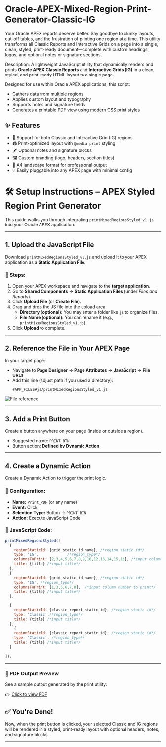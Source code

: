 # Oracle-APEX-Mixed-Region-Print-Generator-Classic-IG
Your Oracle APEX reports deserve better. Say goodbye to clunky layouts, cut-off tables, and the frustration of printing one region at a time. This utility transforms all Classic Reports and Interactive Grids on a page into a single, clean, styled, print-ready document—complete with custom headings, logos, and optional notes or signature sections.

Description:
A lightweight JavaScript utility that dynamically renders and prints **Oracle APEX Classic Reports** and **Interactive Grids (IG)** in a clean, styled, and print-ready HTML layout to a single page.

Designed for use within Oracle APEX applications, this script:
- Gathers data from multiple regions
- Applies custom layout and typography
- Supports notes and signature fields
- Generates a printable PDF view using modern CSS print styles

## ✨ Features
- 🧩 Support for both Classic and Interactive Grid (IG) regions
- 🖨️ Print-optimized layout with `@media print` styling
- 🖋️ Optional notes and signature blocks
- 🖼️ Custom branding (logo, headers, section titles)
- 📄 A4 landscape format for professional output
- 💡 Easily pluggable into any APEX page with minimal config

# 🛠️ Setup Instructions – APEX Styled Region Print Generator

This guide walks you through integrating `printMixedRegionsStyled_v1.js` into your Oracle APEX application.

---

## 1. Upload the JavaScript File

Download `printMixedRegionsStyled_v1.js` and upload it to your APEX application as a **Static Application File**.

### 🔹 Steps:
1. Open your APEX workspace and navigate to the **target application**.
2. Go to **Shared Components** → **Static Application Files** (under *Files and Reports*).
3. Click **Upload File** (or **Create File**).
4. Drag and drop the JS file into the upload area.
   - **Directory (optional):** You may enter a folder like `js` to organize files.
   - **File Name (optional):** You can rename it (e.g., `printMixedRegionsStyled_v1.js`).
5. Click **Upload** to complete.

---

## 2. Reference the File in Your APEX Page

In your target page:

- Navigate to **Page Designer** → **Page Attributes** → **JavaScript** → **File URLs**
- Add this line (adjust path if you used a directory):
  ```plaintext
  #APP_FILES#js/printMixedRegionsStyled_v1.js
  ```

![File reference](https://github.com/user-attachments/assets/962fc720-2c91-43ed-a69c-684a34224828)

---

## 3. Add a Print Button

Create a button anywhere on your page (inside or outside a region).

- Suggested name: `PRINT_BTN`
- Button action: **Defined by Dynamic Action**

---

## 4. Create a Dynamic Action

Create a Dynamic Action to trigger the print logic.

### 🔹 Configuration:
- **Name:** `Print_PDF` (or any name)
- **Event:** Click
- **Selection Type:** Button → `PRINT_BTN`
- **Action:** Execute JavaScript Code

### 🔹 JavaScript Code:
```javascript
printMixedRegionsStyled([
  {
    regionStaticId: {grid_static_id_name}, /*region static id*/
    type: 'IG',             /*region_type*/
    columnsToPrint: [2,3,4,5,6,7,8,9,10,12,13,14,15,16], /*input column number to print*/
    title: {title} /*input title*/
  },
  {
    regionStaticId: {grid_static_id_name}, /*region static id*/
    type: 'IG', /*region_type*/
    columnsToPrint: [1,3,5,6,7,8],  /*input column number to print*/
    title: {title} /*input title*/
  },
 
  {
    regionStaticId: {classic_report_static_id}, /*region static id*/
    type: 'Classic',/*region_type*/
    title: {title} /*input title*/
  },
    {
    regionStaticId: {classic_report_static_id}, /*region static id*/
    type: 'Classic', /*region_type*/
    title: {title} /*input title*/
  }
          
]);
```

---
### 📄 PDF Output Preview  
See a sample output generated by the print utility:

👉 [Click to view PDF](./Final_PDF_Templated.pdf)

## ✅ You're Done!

Now, when the print button is clicked, your selected Classic and IG regions will be rendered in a styled, print-ready layout with optional headers, notes, and signature blocks.

---
